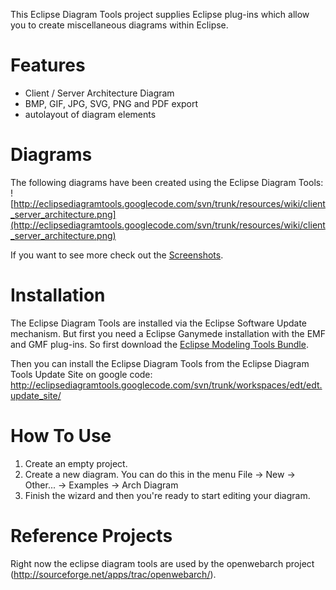 This Eclipse Diagram Tools project supplies Eclipse plug-ins which allow you to create miscellaneous diagrams within Eclipse.

# Features #
  * Client / Server Architecture Diagram
  * BMP, GIF, JPG, SVG, PNG and PDF export
  * autolayout of diagram elements

# Diagrams #
The following diagrams have been created using the Eclipse Diagram Tools:
![http://eclipsediagramtools.googlecode.com/svn/trunk/resources/wiki/client_server_architecture.png](http://eclipsediagramtools.googlecode.com/svn/trunk/resources/wiki/client_server_architecture.png)

If you want to see more check out the [Screenshots](Screenshots.md).

# Installation #
The Eclipse Diagram Tools are installed via the Eclipse Software Update mechanism. But first you need a Eclipse Ganymede installation with the EMF and GMF plug-ins. So first download the [Eclipse Modeling Tools Bundle](http://www.eclipse.org/downloads/packages/eclipse-modeling-tools-includes-incubating-components/ganymedesr2).

Then you can install the Eclipse Diagram Tools from the Eclipse Diagram Tools Update Site on google code: http://eclipsediagramtools.googlecode.com/svn/trunk/workspaces/edt/edt.update_site/

# How To Use #
  1. Create an empty project.
  1. Create a new diagram. You can do this in the menu File -> New -> Other... -> Examples -> Arch Diagram
  1. Finish the wizard and then you're ready to start editing your diagram.

# Reference Projects #
Right now the eclipse diagram tools are used by the openwebarch project (http://sourceforge.net/apps/trac/openwebarch/).